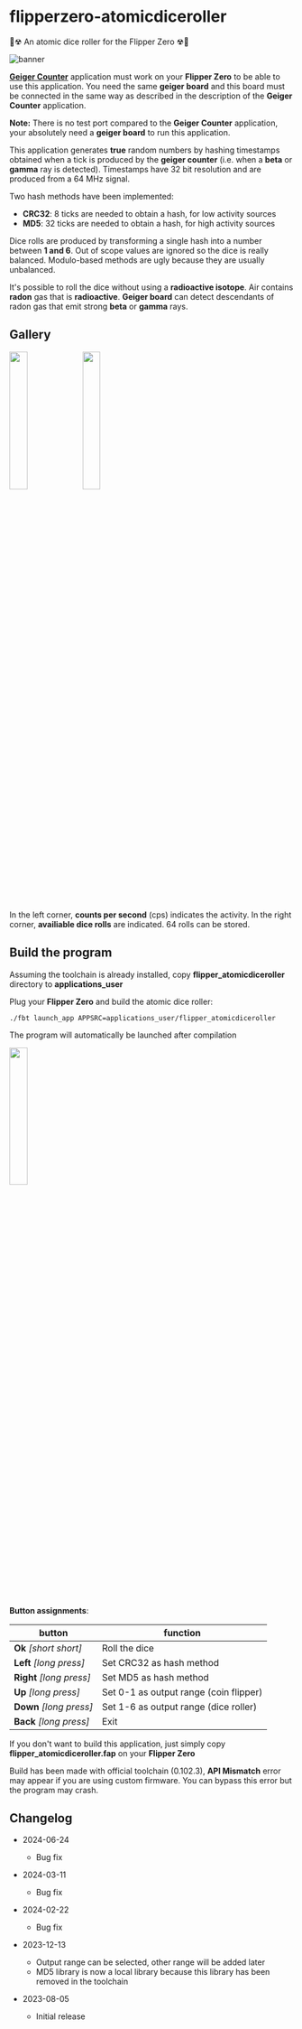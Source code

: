 # flipperzero-atomicdiceroller
🎲☢ An atomic dice roller for the Flipper Zero ☢🎲

![banner](https://github.com/nmrr/flipperzero-atomicdiceroller/blob/main/img/banner.jpg)

[**Geiger Counter**](https://github.com/nmrr/flipperzero-geigercounter) application must work on your **Flipper Zero** to be able to use this application. You need the same **geiger board** and this board must be connected in the same way as described in the description of the **Geiger Counter** application.

**Note:** There is no test port compared to the **Geiger Counter** application, your absolutely need a **geiger board** to run this application.

This application generates **true** random numbers by hashing timestamps obtained when a tick is produced by the **geiger counter** (i.e. when a **beta** or **gamma** ray is detected). Timestamps have 32 bit resolution and are produced from a 64 MHz signal.

Two hash methods have been implemented:
- **CRC32**: 8 ticks are needed to obtain a hash, for low activity sources
- **MD5**: 32 ticks are needed to obtain a hash, for high activity sources

Dice rolls are produced by transforming a single hash into a number between **1 and 6**. Out of scope values are ignored so the dice is really balanced.
Modulo-based methods are ugly because they are usually unbalanced.

It's possible to roll the dice without using a **radioactive isotope**. Air contains **radon** gas that is **radioactive**. **Geiger board** can detect descendants of radon gas that emit strong **beta** or **gamma** rays.

## Gallery

<img src="https://github.com/nmrr/flipperzero-atomicdiceroller/blob/main/img/flipper2.png" width=25% height=25%> <img src="https://github.com/nmrr/flipperzero-atomicdiceroller/blob/main/img/flipper3.png" width=25% height=25%>

In the left corner, **counts per second** (cps) indicates the activity. In the right corner, **availiable dice rolls** are indicated. 64 rolls can be stored.

## Build the program

Assuming the toolchain is already installed, copy **flipper_atomicdiceroller** directory to **applications_user**

Plug your **Flipper Zero** and build the atomic dice roller:
```
./fbt launch_app APPSRC=applications_user/flipper_atomicdiceroller
```

The program will automatically be launched after compilation

<img src="https://github.com/nmrr/flipperzero-atomicdiceroller/blob/main/img/flipper1.png" width=25% height=25%>

**Button assignments**: 

button  | function
------------- | -------------
**Ok** *[short short]*  | Roll the dice
**Left** *[long press]* | Set CRC32 as hash method
**Right** *[long press]* | Set MD5 as hash method
**Up** *[long press]* | Set 0-1 as output range (coin flipper)
**Down** *[long press]* | Set 1-6 as output range (dice roller)
**Back** *[long press]*  | Exit

If you don't want to build this application, just simply copy **flipper_atomicdiceroller.fap** on your **Flipper Zero** 

Build has been made with official toolchain (0.102.3), **API Mismatch** error may appear if you are using custom firmware. You can bypass this error but the program may crash.

## Changelog

* 2024-06-24
  * Bug fix

* 2024-03-11
  * Bug fix

* 2024-02-22
  * Bug fix

* 2023-12-13
  * Output range can be selected, other range will be added later
  * MD5 library is now a local library because this library has been removed in the toolchain

* 2023-08-05
  * Initial release
